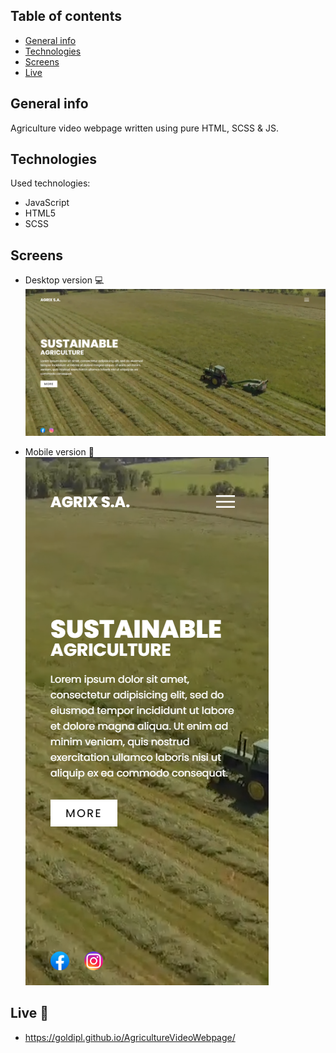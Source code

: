 ## Table of contents
* [General info](#general-info)
* [Technologies](#technologies)
* [Screens](#screens)
* [Live](#live-star2)

## General info
Agriculture video webpage written using pure HTML, SCSS & JS.

## Technologies
Used technologies:
* JavaScript
* HTML5
* SCSS

## Screens
* Desktop version :computer:      
![Screenshot](./img/screenshot_desktop.png)   

* Mobile version :iphone:     
![Screenshot](./img/screenshot_mobile.png)

## Live :star2:
* https://goldipl.github.io/AgricultureVideoWebpage/